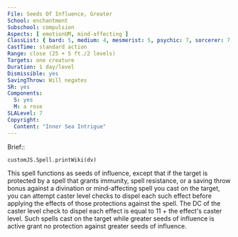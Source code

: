 ```yaml
---
File: Seeds Of Influence, Greater
School: enchantment
Subschool: compulsion
Aspects: [ emotionUM, mind-affecting ]
ClassList: { bard: 5, medium: 4, mesmerist: 5, psychic: 7, sorcerer: 7, wizard: 7, witch: 7 }
CastTime: standard action
Range: close (25 + 5 ft./2 levels)
Targets: one creature
Duration: 1 day/level
Dismissible: yes
SavingThrow: Will negates
SR: yes
Components:
  S: yes
  M: a rose
SLALevel: 7
Copyright:
  Content: "Inner Sea Intrigue"
---
```

Brief:: 

```dataviewjs
customJS.Spell.printWiki(dv)
```

This spell functions as seeds of influence, except that if the target is protected by a spell that grants immunity, spell resistance, or a saving throw bonus against a divination or mind-affecting spell you cast on the target, you can attempt caster level checks to dispel each such effect before applying the effects of those protections against the spell. The DC of the caster level check to dispel each effect is equal to 11 + the effect's caster level. Such spells cast on the target while greater seeds of influence is active grant no protection against greater seeds of influence.
